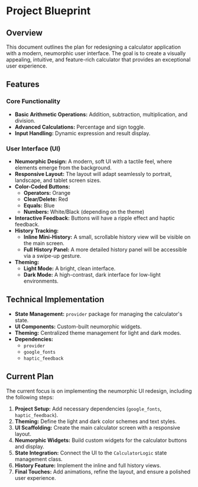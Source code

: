 # Project Blueprint

## Overview

This document outlines the plan for redesigning a calculator application with a modern, neumorphic user interface. The goal is to create a visually appealing, intuitive, and feature-rich calculator that provides an exceptional user experience.

## Features

### Core Functionality

- **Basic Arithmetic Operations:** Addition, subtraction, multiplication, and division.
- **Advanced Calculations:** Percentage and sign toggle.
- **Input Handling:** Dynamic expression and result display.

### User Interface (UI)

- **Neumorphic Design:** A modern, soft UI with a tactile feel, where elements emerge from the background.
- **Responsive Layout:** The layout will adapt seamlessly to portrait, landscape, and tablet screen sizes.
- **Color-Coded Buttons:**
  - **Operators:** Orange
  - **Clear/Delete:** Red
  - **Equals:** Blue
  - **Numbers:** White/Black (depending on the theme)
- **Interactive Feedback:** Buttons will have a ripple effect and haptic feedback.
- **History Tracking:**
  - **Inline Mini-History:** A small, scrollable history view will be visible on the main screen.
  - **Full History Panel:** A more detailed history panel will be accessible via a swipe-up gesture.
- **Theming:**
  - **Light Mode:** A bright, clean interface.
  - **Dark Mode:** A high-contrast, dark interface for low-light environments.

## Technical Implementation

- **State Management:** `provider` package for managing the calculator's state.
- **UI Components:** Custom-built neumorphic widgets.
- **Theming:** Centralized theme management for light and dark modes.
- **Dependencies:**
  - `provider`
  - `google_fonts`
  - `haptic_feedback`

## Current Plan

The current focus is on implementing the neumorphic UI redesign, including the following steps:

1.  **Project Setup:** Add necessary dependencies (`google_fonts`, `haptic_feedback`).
2.  **Theming:** Define the light and dark color schemes and text styles.
3.  **UI Scaffolding:** Create the main calculator screen with a responsive layout.
4.  **Neumorphic Widgets:** Build custom widgets for the calculator buttons and display.
5.  **State Integration:** Connect the UI to the `CalculatorLogic` state management class.
6.  **History Feature:** Implement the inline and full history views.
7.  **Final Touches:** Add animations, refine the layout, and ensure a polished user experience.
